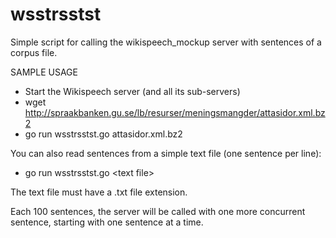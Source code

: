 # wsstrsstst
Simple script for calling the wikispeech_mockup server with sentences of a corpus file.


SAMPLE USAGE

* Start the Wikispeech server (and all its sub-servers)
* wget http://spraakbanken.gu.se/lb/resurser/meningsmangder/attasidor.xml.bz2
* go run wsstrsstst.go attasidor.xml.bz2

You can also read sentences from a simple text file (one sentence per line):

* go run wsstrsstst.go &lt;text file&gt;

The text file must have a .txt file extension.


Each 100 sentences, the server will be called with one more concurrent sentence, starting with one sentence at a time.
